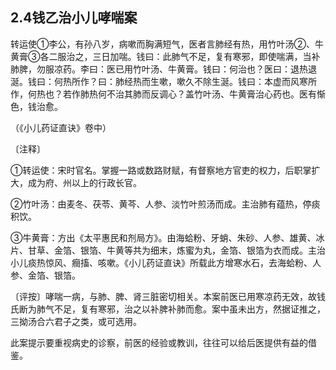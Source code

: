 ## 2.4钱乙治小儿哮喘案

转运使①李公，有孙八岁，病嗽而胸满短气，医者言肺经有热，用竹叶汤②、牛黄膏③各二服治之，三日加喘。钱曰：此肺气不足，复有寒邪，即使喘满，当补肺脾，勿服凉药。李曰：医已用竹叶汤、牛黄膏。钱曰：何治也？医曰：退热退涎。钱曰：何热所作？曰：肺经热而生嗽，嗽久不除生涎。钱曰：本虚而风寒所作，何热也？若作肺热何不治其肺而反调心？盖竹叶汤、牛黄膏治心药也。医有惭色，钱治愈。

（《小儿药证直诀》卷中）

〔注释〕

①转运使：宋时官名。掌握一路或数路财赋，有督察地方官吏的权力，后职掌扩大，成为府、州以上的行政长官。

②竹叶汤：由麦冬、茯苓、黄芩、人参、淡竹叶煎汤而成。主治肺有蕴热，停痰积饮。

③牛黄膏：方出《太平惠民和剂局方》。由海蛤粉、牙蛸、朱砂、人参、雄黄、冰片、甘草、金箔、银箔、牛黄等共为细末，炼蜜为丸，金箔、银箔为衣而成。主治小儿痰热惊风、癎搐、咳嗽。《小儿药证直诀》所载此方增寒水石，去海蛤粉、人参、金箔、银箔。

〔评按〕哮喘一病，与肺、脾、肾三脏密切相关。本案前医已用寒凉药无效，故钱氏断为肺气不足，复有寒邪，治之以补脾补肺而愈。案中虽未出方，然据证推之，三拗汤合六君子之类，或可选用。

此案提示要重视病史的诊察，前医的经验或教训，往往可以给后医提供有益的借鉴。
